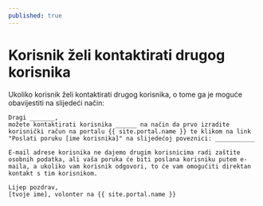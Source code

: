 ```yaml
---
published: true
---
```


# Korisnik želi kontaktirati drugog korisnika

Ukoliko korisnik želi kontaktirati drugog korisnika, o tome ga je moguće obavijestiti na slijedeći način:

```
Dragi _______,
možete kontaktirati korisnika ______ na način da prvo izradite korisnički račun na portalu {{ site.portal.name }} te klikom na link "Poslati poruku [ime korisnika]" na slijedećoj poveznici: ___________

E-mail adrese korisnika ne dajemo drugim korisnicima radi zaštite osobnih podatka, ali vaša poruka će biti poslana korisniku putem e-maila, a ukoliko vam korisnik odgovori, to će vam omogućiti direktan kontakt s tim korisnikom.

Lijep pozdrav,
[tvoje ime], volonter na {{ site.portal.name }}
```
